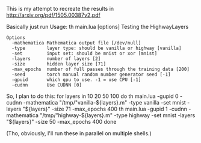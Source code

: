 This is my attempt to recreate the results in http://arxiv.org/pdf/1505.00387v2.pdf

Basically just run
	Usage: th main.lua [options] 
	Testing the HighwayLayers

	Options
	  -mathematica Mathematica output file [/dev/null]
	  -type        layer type: should be vanilla or highway [vanilla]
	  -set         input set: should be mnist or xor [mnist]
	  -layers      number of layers [2]
	  -size        hidden layer size [71]
	  -max_epochs  number of full passes through the training data [200]
	  -seed        torch manual random number generator seed [-1]
	  -gpuid       which gpu to use. -1 = use CPU [-1]
	  -cudnn       Use CUDNN [0]

So, I plan to do this:
	for layers in 10 20 50 100
	do
		th main.lua -gupid 0 -cudnn -mathematica "/tmp/"vanilla-${layers}.m" -type vanilla -set mnist -layers "${layers}" -size 71 -max_epochs 400 
		th main.lua -gupid 1 -cudnn -mathematica "/tmp/"highway-${layers}.m" -type highway -set mnist -layers "${layers}" -size 50 -max_epochs 400 
	done

(Tho, obviously, I'll run these in parallel on multiple shells.)
